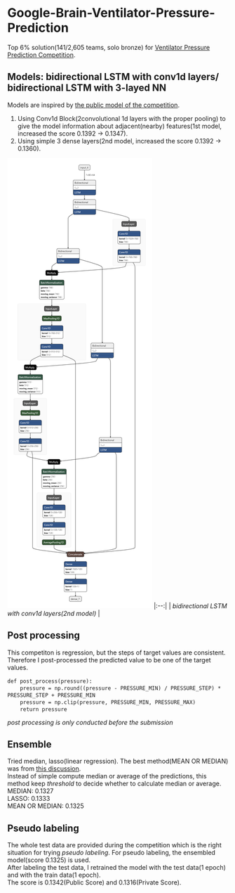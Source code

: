 # Google-Brain-Ventilator-Pressure-Prediction
Top 6% solution(141/2,605 teams, solo bronze) for [Ventilator Pressure Prediction Competition](https://www.kaggle.com/c/ventilator-pressure-prediction).

## Models: bidirectional LSTM with conv1d layers/ bidirectional LSTM with 3-layed NN
Models are inspired by [the public model of the competition](https://www.kaggle.com/dlaststark/gb-vpp-pulp-fiction). <br />
 1. Using Conv1d Block(2convolutional 1d layers with the proper pooling) to give the model information about adjacent(nearby) features(1st model, increased the score 0.1392 -> 0.1347). <br />
 2. Using simple 3 dense layers(2nd model, increased the score 0.1392 -> 0.1360). <br />

![plot](./model-best.h5.png "bidirectional LSTM with conv1d layers")
|:--:| 
| *bidirectional LSTM with conv1d layers(2nd model)* |

## Post processing
This competiton is regression, but the steps of target values are consistent. Therefore I post-processed the predicted value to be one of the target values.
```
def post_process(pressure):
    pressure = np.round((pressure - PRESSURE_MIN) / PRESSURE_STEP) * PRESSURE_STEP + PRESSURE_MIN
    pressure = np.clip(pressure, PRESSURE_MIN, PRESSURE_MAX)
    return pressure
```
*post processing is only conducted before the submission*

## Ensemble
Tried median, lasso(linear regression). The best method(MEAN OR MEDIAN) was from [this discussion](https://www.kaggle.com/c/ventilator-pressure-prediction/discussion/282735). <br />
Instead of simple compute median or average of the predictions, this method keep *threshold* to decide whether to calculate median or average.  <br />
MEDIAN: 0.1327 <br />
LASSO: 0.1333 <br />
MEAN OR MEDIAN: 0.1325 <br />

## Pseudo labeling
The whole test data are provided during the competition which is the right situation for trying *pseudo labeling*. For pseudo labeling, the ensembled model(score 0.1325) is used. <br />
After labeling the test data, I retrained the model with the test data(1 epoch) and with the train data(1 epoch). <br />
The score is 0.1342(Public Score) and 0.1316(Private Score).
